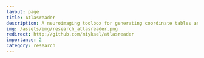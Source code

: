```yaml
---
layout: page
title: Atlasreader
description: A neuroimaging toolbox for generating coordinate tables and region labels from statistical MRI images (2019).
img: /assets/img/research_atlasreader.png
redirect: http://github.com/miykael/atlasreader
importance: 2
category: research
---
```

